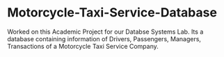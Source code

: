 # Motorcycle-Taxi-Service-Database

Worked on this Academic Project for our Databse Systems Lab. Its a database containing information of Drivers, Passengers, Managers, Transactions of a Motorcycle Taxi Service Company.
